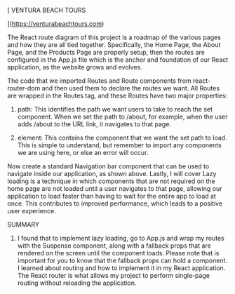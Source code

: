 [ VENTURA BEACH TOURS


](https://venturabeachtours.com)

The React route diagram of this project is a roadmap of the various pages and how they are all tied together. 
Specifically, the Home Page, the About Page, and the Products Page are properly setup, then the routes are configured
in the App.js file which is the anchor and foundation of our React application, as the website grows and evolves.

The code that we imported Routes and Route components from react-router-dom and then used them to declare the routes we want. 
All Routes are wrapped in the Routes tag, and these Routes have two major properties:

1) path: This identifies the path we want users to take to reach the set component. When we set the path to /about, for example, 
when the user adds /about to the URL link, it navigates to that page.

2) element: This contains the component that we want the set path to load. This is simple to understand, but remember to import 
any components we are using here, or else an error will occur.

Now create a standard Navigation bar component that can be used to navigate inside our application, as shown above.
Lastly, I will cover Lazy loading is a technique in which components that are not required on the home page are not loaded 
until a user navigates to that page, allowing our application to load faster than having to wait for the entire app to load 
at once. This contributes to improved performance, which leads to a positive user experience.

SUMMARY
1) I found that to implement lazy loading, go to App.js and wrap my routes with the Suspense component, along with a fallback 
props that are rendered on the screen until the component loads. Please note that is important for you to know that the 
fallback props can hold a component. I learned about routing and how to implement it in my React application. The React router 
is what allows my project to perform single-page routing without reloading the application.

